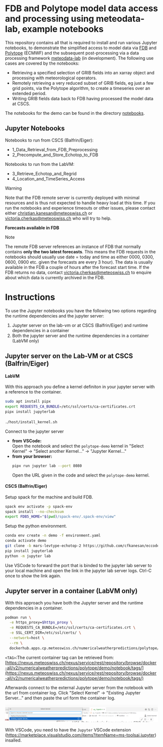 # FDB and Polytope model data access and processing using meteodata-lab, example notebooks

This repository contains all that is required to install and run various Jupyter notebooks, to demonstrate the simplified access to model data via [FDB](https://github.com/ecmwf/fdb) and [Polytope](https://github.com/ecmwf/polytope) (ECMWF) and the subsequent post-processing via a data processing framework [meteodata-lab](https://github.com/MeteoSwiss/meteodata-lab) (in development). The following use cases are covered by the notebooks:

* Retrieving a specified selection of GRIB fields into an xarray object and processing with meteorological operators.
* Remotely retrieving a very reduced subset of GRIB fields, eg just a few grid points, via the Polytope algorithm, to create a timeseries over an extended period.
* Writing GRIB fields data back to FDB having processed the model data at CSCS.
  
The notebooks for the demo can be found in the directory [notebooks](notebooks).

## Jupyter Notebooks

Notebooks to run from CSCS (Balfrin/Eiger):
- 1_Data_Retrieval_from_FDB_Preprocessing
- 2_Precompute_and_Store_Echotop_to_FDB

Notebooks to run from the LabVM:
- 3_Retrieve_Echotop_and_Regrid
- 4_Location_and_TimeSeries_Access


> [!WARNING]
> Note that the FDB remote server is currently deployed with minimal resources and is thus not expected to handle heavy load at this time.
> If you run the notebooks and experience timeouts or other issues, please contact either christian.kanesan@meteoswiss.ch or victoria.cherkas@meteoswiss.ch who will try to help.

**Forecasts available in FDB**

> [!NOTE]
> The remote FDB server references an instance of FDB that normally contains **only the two latest forecasts**. This means the FDB requests in the notebooks should usually use date = today and time as  either 0000, 0300, 0600, 0900 etc. given the forecasts are every 3 hour). The data is usually available in the FDB a couple of hours after the forecast start time. If the FDB returns no data, contact victoria.cherkas@meteoswiss.ch to enquire about which data is currently archived in the FDB.

# Instructions

To use the Jupyter notebooks you have the following two options regarding the runtime dependencies and the jupyter server:

1. Jupyter server on the lab-vm or at CSCS (Balfrin/Eiger) and runtime dependencies in a container
2. Both the jupyter server and the runtime dependencies in a container (LabVM only)

##   Jupyter server on the Lab-VM or at CSCS (Balfrin/Eiger)
#### LabVM

With this approach you define a kernel definiton in your jupyter server with a reference to the container.
```sh
sudo apt install pipx
export REQUESTS_CA_BUNDLE=/etc/ssl/certs/ca-certificates.crt
pipx install jupyterlab

./host/install_kernel.sh
```
Connect to the jupyter server <br>
- **from VSCode:** <br>
Open the notebook and select the `polytope-demo` kernel in "Select Kernel" -> "Select another Kernel..." -> "Jupyter Kernel..." <br>
- **from your browser:**
  ```sh
  pipx run jupyter lab --port 8080
  ```
  Open the URL given in the code and select the `polytope-demo` kernel.

#### CSCS (Balfrin/Eiger)

Setup spack for the machine and build FDB.

```sh
spack env activate -p spack-env
spack install --no-checksum
export FDB5_HOME="$(pwd)/spack-env/.spack-env/view"
```

Setup the python environment.

```sh
conda env create -n demo -f environment.yaml
conda activate demo
git clone -b mars-levtype-echotop-2 https://github.com/cfkanesan/eccodes-cosmo-resources.git $CONDA_PREFIX/share/eccodes-cosmo-resources
pip install jupyterlab
python -m jupyter lab
```

Use VSCode to forward the port that is binded to the jupyter lab server to your local machine and open the link in the jupyter lab server logs.
Ctrl-C once to show the link again.

##   Jupyter server in a container (LabVM only)
With this approach you have both the Jupyter server and the runtime dependencies in a container.

```sh
podman run \
  -e https_proxy=$https_proxy \
  -e REQUESTS_CA_BUNDLE=/etc/ssl/certs/ca-certificates.crt \
  -e SSL_CERT_DIR=/etc/ssl/certs/ \
  --network=host \
  --rm \
  dockerhub.apps.cp.meteoswiss.ch/numericalweatherpredictions/polytope/demo/notebook:<TAG>
```
`<TAG>`:The current container tag can be retrieved from: [https://nexus.meteoswiss.ch/nexus/service/rest/repository/browse/docker-all/v2/numericalweatherpredictions/polytope/demo/notebook/tags/](https://nexus.meteoswiss.ch/nexus/service/rest/repository/browse/docker-all/v2/numericalweatherpredictions/polytope/demo/notebook/tags/)

Afterwards connect to the external Jupyter server from the notebook with the url from container log. Click "Select Kernel" -> "Existing Jupyter Server..." and then paste the url form the container log.

![Exisiting Jupyter Server...](./host/vscode_remote_jupyter-server.png)

With VSCode, you need to have the `Jupyter` VSCode extension (https://marketplace.visualstudio.com/items?itemName=ms-toolsai.jupyter) insalled.
